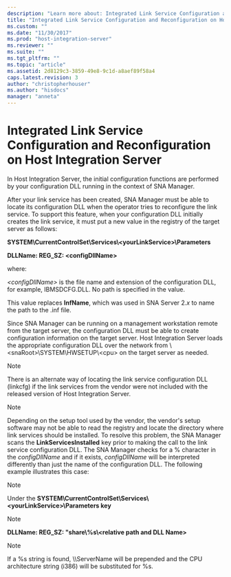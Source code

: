 ```yaml
---
description: "Learn more about: Integrated Link Service Configuration and Reconfiguration on Host Integration Server"
title: "Integrated Link Service Configuration and Reconfiguration on Host Integration Server2 | Microsoft Docs"
ms.custom: ""
ms.date: "11/30/2017"
ms.prod: "host-integration-server"
ms.reviewer: ""
ms.suite: ""
ms.tgt_pltfrm: ""
ms.topic: "article"
ms.assetid: 2d8129c3-3859-49e8-9c1d-a8aef89f58a4
caps.latest.revision: 3
author: "christopherhouser"
ms.author: "hisdocs"
manager: "anneta"
---
```

# Integrated Link Service Configuration and Reconfiguration on Host Integration Server
In Host Integration Server, the initial configuration functions are performed by your configuration DLL running in the context of SNA Manager.  
  
 After your link service has been created, SNA Manager must be able to locate its configuration DLL when the operator  tries to reconfigure the link service. To support this feature, when your configuration DLL initially creates the link service, it must put a new value in the registry of the target server as follows:  
  
 **SYSTEM\CurrentControlSet\Services\\<yourLinkService\>\Parameters**  
  
 **DLLName: REG_SZ: \<configDllName>**  
  
 where:  
  
 *\<configDllName>* is the file name and extension of the configuration DLL, for example, IBMSDCFG.DLL. No path is specified in the value.  
  
 This value replaces **InfName**, which was used in SNA Server 2.*x* to name the path to the .inf file.  
  
 Since SNA Manager can be running on a management workstation remote from the target server, the configuration DLL must be able to create configuration information on the target server. Host Integration Server loads the appropriate configuration DLL over the network from \\<snaRoot\>\SYSTEM\HWSETUP\\<cpu\> on the target server as needed.  
  
> [!NOTE]
>  There is an alternate way of locating the link service configuration DLL (linkcfg) if the link services from the vendor were not included with the released version of Host Integration Server.  
  
> [!NOTE]
>  Depending on the setup tool used by the vendor, the vendor's setup software may not be able to read the registry and locate the directory where link services should be installed. To resolve this problem, the SNA Manager scans the **LinkServicesInstalled** key prior to making the call to the link service configuration DLL. The SNA Manager checks for a % character in the *configDllName* and if it exists, *configDllName* will be interpreted differently than just the name of the configuration DLL. The following example illustrates this case:  
  
> [!NOTE]
>  Under the **SYSTEM\CurrentControlSet\Services\\<yourLinkService\>\Parameters key**  
  
> [!NOTE]
>  **DLLName: REG_SZ: "share\\%s\\<relative path and DLL Name\>**  
  
> [!NOTE]
>  If a %s string is found, \\\ServerName will be prepended and the CPU architecture string (i386) will be substituted for %s.
